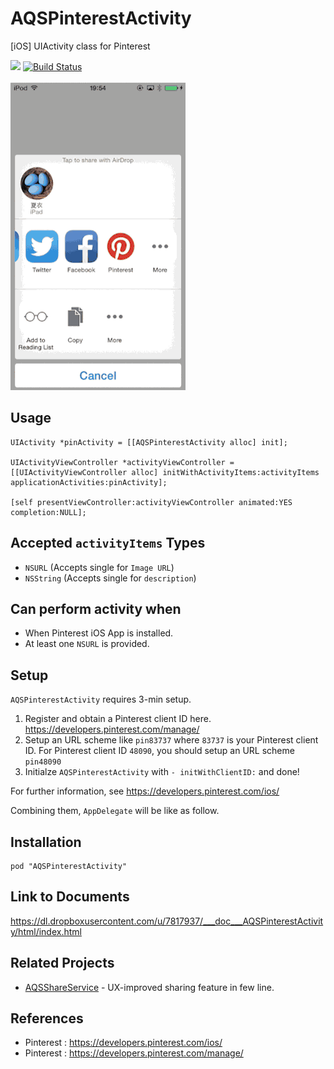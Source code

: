 AQSPinterestActivity
=================

[iOS] UIActivity class for Pinterest

![](http://img.shields.io/cocoapods/v/AQSPinterestActivity.svg?style=flat) [![Build Status](https://travis-ci.org/AquaSupport/AQSPinterestActivity.svg?branch=master)](https://travis-ci.org/AquaSupport/AQSPinterestActivity)

![](https://raw.githubusercontent.com/AquaSupport/AQSPinterestActivity/master/Screencast.gif)

Usage
---

```objc
UIActivity *pinActivity = [[AQSPinterestActivity alloc] init];

UIActivityViewController *activityViewController = [[UIActivityViewController alloc] initWithActivityItems:activityItems applicationActivities:pinActivity];

[self presentViewController:activityViewController animated:YES completion:NULL];
```

Accepted `activityItems` Types
---

- `NSURL` (Accepts single for `Image URL`)
- `NSString` (Accepts single for `description`)

Can perform activity when
---

- When Pinterest iOS App is installed.
- At least one `NSURL` is provided.

Setup
---

`AQSPinterestActivity` requires 3-min setup.

1. Register and obtain a Pinterest client ID here.  https://developers.pinterest.com/manage/
2. Setup an URL scheme like `pin83737` where `83737` is your Pinterest client ID. For Pinterest client ID `48090`, you should setup an URL scheme `pin48090`
3. Initialze `AQSPinterestActivity` with `- initWithClientID:` and done!

For further information, see https://developers.pinterest.com/ios/

Combining them, `AppDelegate` will be like as follow.

Installation
---

```
pod "AQSPinterestActivity"
```

Link to Documents
---

https://dl.dropboxusercontent.com/u/7817937/___doc___AQSPinterestActivity/html/index.html

Related Projects
---

- [AQSShareService](https://github.com/AquaSupport/AQSShareService) - UX-improved sharing feature in few line. 

References
---

- Pinterest : https://developers.pinterest.com/ios/
- Pinterest : https://developers.pinterest.com/manage/
